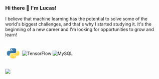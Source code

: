 ### Hi there 👋 I'm Lucas!

I believe that machine learning has the potential to solve some of the world's biggest challenges, and that's why I started studying it. 
It's the beginning of a new career and I'm looking for opportunities to grow and learn!

<div style="display: inline_block"><br>
  <img align="center" alt="Python" height="40" width="50" src="https://raw.githubusercontent.com/devicons/devicon/master/icons/python/python-original.svg">
  <img align="center" alt="TensorFlow" height="40" width="50" src="https://cdn.jsdelivr.net/gh/devicons/devicon/icons/tensorflow/tensorflow-original.svg" />        
  <img align="center" alt="MySQL" height="40" width="50" src="https://cdn.jsdelivr.net/gh/devicons/devicon/icons/mysql/mysql-original.svg" />
          
</div>


<link rel="stylesheet" href="https://cdn.jsdelivr.net/gh/devicons/devicon@v2.15.1/devicon.min.css">
<i class="devicon-tensorflow-original colored"></i>
          

  ##
  
<div> 
  <a href="https://www.linkedin.com/in/lucas-filipaki" target="_blank"><img src="https://img.shields.io/badge/-LinkedIn-%230077B5?style=for-the-badge&logo=linkedin&logoColor=white" target="_blank"></a> 

</div>
